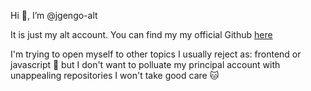 Hi 👋, I’m @jgengo-alt 

It is just my alt account. You can find my my official Github <a href='https://github.com/jgengo'>here</a>

I'm trying to open myself to other topics I usually reject as: frontend or javascript 👀 but I don't want to polluate my principal account with unappealing repositories I won't take good care 🐱


